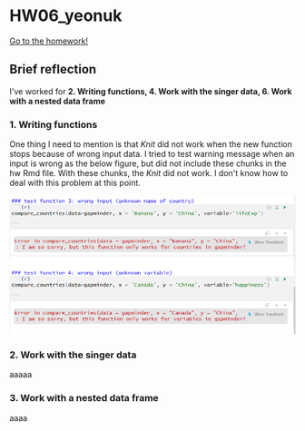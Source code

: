 # HW06_yeonuk

[Go to the homework!](https://github.com/yeonukkim/STAT545-hw-Kim-Yeonuk/blob/master/hw06/hw06_yeonuk.md)

## Brief reflection

I've worked for **2. Writing functions, 4. Work with the singer data, 6. Work with a nested data frame**

### 1. Writing functions

One thing I need to mention is that *Knit* did not work when the new function stops because of wrong input data. I tried to test warning message when an input is wrong as the below figure, but did not include these chunks in the hw Rmd file. With these chunks, the *Knit* did not work. I don't know how to deal with this problem at this point.

![figure](https://github.com/yeonukkim/STAT545-hw-Kim-Yeonuk/blob/master/hw06/wrong%20input.PNG)

### 2. Work with the singer data

aaaaa

### 3. Work with a nested data frame

aaaa
